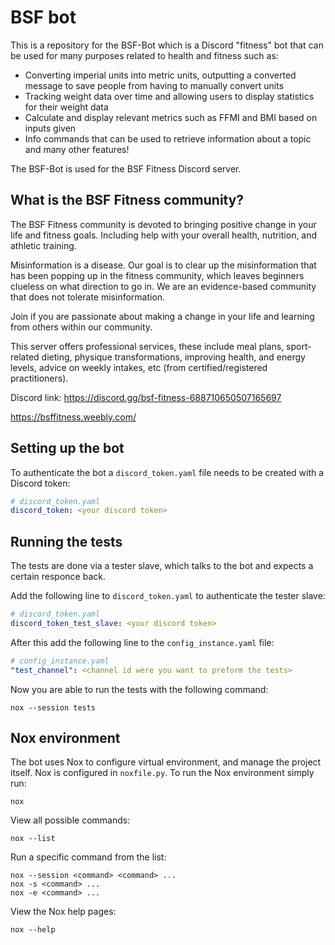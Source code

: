 # BSF bot
This is a repository for the BSF-Bot which is a Discord "fitness" bot that can be used for many purposes related to health and fitness such as:

- Converting imperial units into metric units, outputting a converted message to save people from having to manually convert units
- Tracking weight data over time and allowing users to display statistics for their weight data
- Calculate and display relevant metrics such as FFMI and BMI based on inputs given
- Info commands that can be used to retrieve information about a topic
and many other features!

The BSF-Bot is used for the BSF Fitness Discord server.

## What is the BSF Fitness community?
The BSF Fitness community is devoted to bringing positive change in your life and fitness goals. Including help with your overall health, nutrition, and athletic training.

Misinformation is a disease. Our goal is to clear up the misinformation that has been popping up in the fitness community, which leaves beginners clueless on what direction to go in. We are an evidence-based community that does not tolerate misinformation.

Join if you are passionate about making a change in your life and learning from others within our community.

This server offers professional services, these include meal plans, sport-related dieting, physique transformations, improving health, and energy levels, advice on weekly intakes, etc (from certified/registered practitioners).

Discord link: https://discord.gg/bsf-fitness-688710650507165697

https://bsffitness.weebly.com/



## Setting up the bot

To authenticate the bot a `discord_token.yaml` file needs to be created with a Discord token:
```yaml
# discord_token.yaml
discord_token: <your discord token>
```

## Running the tests

The tests are done via a tester slave, which talks to the bot and expects a certain responce back.

Add the following line to  `discord_token.yaml` to authenticate the tester slave:

```yaml
# discord_token.yaml
discord_token_test_slave: <your discord token>
```

After this add the following line to the `config_instance.yaml` file:

```yaml
# config_instance.yaml
"test_channel": <channel id were you want to preform the tests>
```

Now you are able to run the tests with the following command:

```
nox --session tests
```


## Nox environment

The bot uses Nox to configure virtual environment, and manage the project itself. Nox is configured in `noxfile.py`.
To run the Nox environment simply run:

    nox

View all possible commands:

    nox --list

Run a specific command from the list:

    nox --session <command> <command> ...
    nox -s <command> ...
    nox -e <command> ...

View the Nox help pages:

    nox --help
